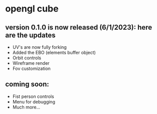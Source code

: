 # opengl cube

## version 0.1.0 is now released (6/1/2023): here are the updates
- UV's are now fully forking
- Added the EBO (elements buffer object)
- Orbit controls
- Wireframe render
- Fov customization

## coming soon:
- Fist person controls
- Menu for debugging
- Much more...
